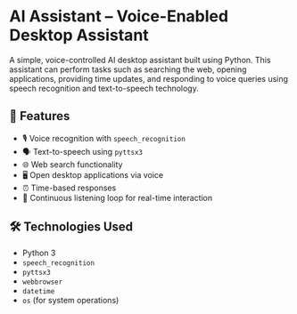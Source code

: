 # AI Assistant – Voice-Enabled Desktop Assistant

A simple, voice-controlled AI desktop assistant built using Python. This assistant can perform tasks such as searching the web, opening applications, providing time updates, and responding to voice queries using speech recognition and text-to-speech technology.

## 🔧 Features

- 🎙️ Voice recognition with `speech_recognition`
- 🗣️ Text-to-speech using `pyttsx3`
- 🌐 Web search functionality
- 🖥️ Open desktop applications via voice
- ⏰ Time-based responses
- 🔁 Continuous listening loop for real-time interaction

## 🛠️ Technologies Used

- Python 3
- `speech_recognition`
- `pyttsx3`
- `webbrowser`
- `datetime`
- `os` (for system operations)
